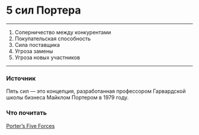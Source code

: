 # 5 сил Портера
---
1. Соперничество между конкурентами
2. Покупательская способность
3. Сила поставщика
4. Угроза замены
5. Угроза новых участников
---
### Источник
Пять сил — это концепция, разработанная профессором Гарвардской школы бизнеса Майклом Портером в 1979 году.

### Что почитать
[Porter’s Five Forces](https://medium.com/managing-digital-products/applying-porters-five-forces-to-product-strategy-free-template-4412429b7338)